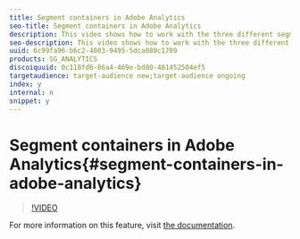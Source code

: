 ```yaml
---
title: Segment containers in Adobe Analytics
seo-title: Segment containers in Adobe Analytics
description: This video shows how to work with the three different segment container types in the Segment Builder of Adobe Analytics.
seo-description: This video shows how to work with the three different segment container types in the Segment Builder of Adobe Analytics.
uuid: 6c99fa96-b6c2-4003-9495-5dca080c1709
products: SG_ANALYTICS
discoiquuid: 0c118fd6-86a4-469e-bd80-481452504ef5
targetaudience: target-audience new;target-audience ongoing
index: y
internal: n
snippet: y
---
```


# Segment containers in Adobe Analytics{#segment-containers-in-adobe-analytics}

>[!VIDEO](https://video.tv.adobe.com/v/25401/?quality=12)

For more information on this feature, visit [the documentation](https://marketing.adobe.com/resources/help/en_US/analytics/segment/index.html?f=seg_build_ui).
